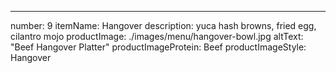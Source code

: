 ---
number: 9
itemName: Hangover
description: yuca hash browns, fried egg, cilantro mojo
productImage: ./images/menu/hangover-bowl.jpg
altText: "Beef Hangover Platter"
productImageProtein: Beef
productImageStyle: Hangover